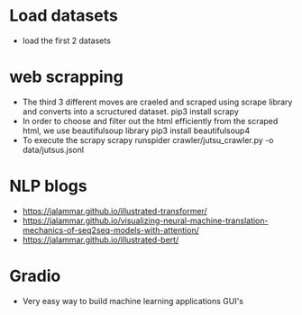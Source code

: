 # Load datasets
- load the first 2 datasets

# web scrapping
- The third 3 different moves are craeled and scraped using scrape library and converts into a scructured dataset.
    pip3 install scrapy
- In order to choose and filter out the html efficiently from the scraped html, we use beautifulsoup library
    pip3 install beautifulsoup4
- To execute the scrapy
    scrapy runspider crawler/jutsu_crawler.py -o data/jutsus.jsonl


# NLP blogs
- https://jalammar.github.io/illustrated-transformer/
- https://jalammar.github.io/visualizing-neural-machine-translation-mechanics-of-seq2seq-models-with-attention/
- https://jalammar.github.io/illustrated-bert/


# Gradio
- Very easy way to build machine learning applications GUI's

